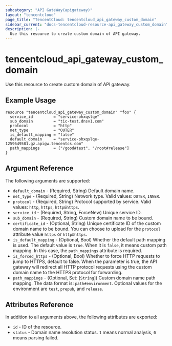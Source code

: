 ```yaml
---
subcategory: "API GateWay(apigateway)"
layout: "tencentcloud"
page_title: "TencentCloud: tencentcloud_api_gateway_custom_domain"
sidebar_current: "docs-tencentcloud-resource-api_gateway_custom_domain"
description: |-
  Use this resource to create custom domain of API gateway.
---
```


# tencentcloud_api_gateway_custom_domain

Use this resource to create custom domain of API gateway.

## Example Usage

```hcl
resource "tencentcloud_api_gateway_custom_domain" "foo" {
  service_id         = "service-ohxqslqe"
  sub_domain         = "tic-test.dnsv1.com"
  protocol           = "http"
  net_type           = "OUTER"
  is_default_mapping = "false"
  default_domain     = "service-ohxqslqe-1259649581.gz.apigw.tencentcs.com"
  path_mappings      = ["/good#test", "/root#release"]
}
```

## Argument Reference

The following arguments are supported:

* `default_domain` - (Required, String) Default domain name.
* `net_type` - (Required, String) Network type. Valid values: `OUTER`, `INNER`.
* `protocol` - (Required, String) Protocol supported by service. Valid values: `http`, `https`, `http&https`.
* `service_id` - (Required, String, ForceNew) Unique service ID.
* `sub_domain` - (Required, String) Custom domain name to be bound.
* `certificate_id` - (Optional, String) Unique certificate ID of the custom domain name to be bound. You can choose to upload for the `protocol` attribute value `https` or `http&https`.
* `is_default_mapping` - (Optional, Bool) Whether the default path mapping is used. The default value is `true`. When it is `false`, it means custom path mapping. In this case, the `path_mappings` attribute is required.
* `is_forced_https` - (Optional, Bool) Whether to force HTTP requests to jump to HTTPS, default to false. When the parameter is true, the API gateway will redirect all HTTP protocol requests using the custom domain name to the HTTPS protocol for forwarding.
* `path_mappings` - (Optional, Set: [`String`]) Custom domain name path mapping. The data format is: `path#environment`. Optional values for the environment are `test`, `prepub`, and `release`.

## Attributes Reference

In addition to all arguments above, the following attributes are exported:

* `id` - ID of the resource.
* `status` - Domain name resolution status. `1` means normal analysis, `0` means parsing failed.



